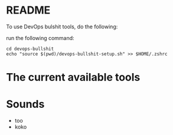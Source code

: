 # README #

To use DevOps bulshit tools, do the following:

run the following command:

```
cd devops-bullshit
echo "source $(pwd)/devops-bullshit-setup.sh" >> $HOME/.zshrc
```

# The current available tools

Sounds
======
* too
* koko